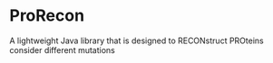# ProRecon
A lightweight Java library that is designed to RECONstruct PROteins consider different mutations
